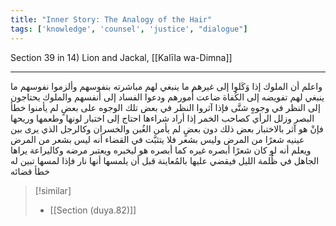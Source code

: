```yaml
---
title: "Inner Story: The Analogy of the Hair"
tags: ['knowledge', 'counsel', 'justice', "dialogue"]
---
```


 Section 39 in 14) Lion and Jackal, [[Kalīla wa-Dimna]]

---
واعلم أن الملوك إذا وَكَلوا إلى غيرهم ما ينبغي لهم مباشرته بنفوسهم وألزموا نفوسهم ما ينبغي لهم تفويضه إلى الكُفاة ضاعت أُمورهم ودعوا الفساد إلى أنفسهم والملوك يحتاجون إلى النظر في وجوهٍ شتَّى فإذا آثروا النظر في بعض تلك الوجوه على بعضٍ لم يأمنوا خطأ البصر وزلل الرأي كصاحب الخمر إذا أراد شراءها احتاج إلى اختبار لونها وطعمها وريحها فإنْ هو آثر بالاختبار بعض ذلك دون بعضٍ لم يأمن الغُبن والخسران وكالرجل الذي يرى بين عينيه شعرًا من المرض وليس بشعر فلا يتثبَّت في القضاء أنه ليس بشعر من المرض ويعلم أنه لو كان شعرًا أبصره غيره كما أبصره هو ليخبره ويعتبر مرضه وكاليراعة يراها الجاهل في ظُلمة الليل فيقضي عليها بالمُعاينة قبل أن يلمسها أنها نار فإذا لمسها تبين له خطأ قضائه

> [!similar]
> - [[Section (duya.82)]]
